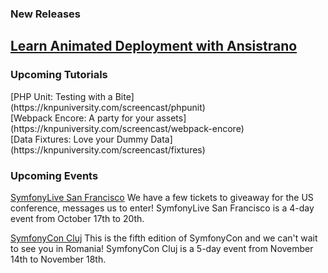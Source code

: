 <h3 style="font-weight: bold;">New Releases</h3>

<h2><a href="https://knpuniversity.com/screencast/ansistrano">Learn Animated Deployment with Ansistrano</a></h2>

<h3 style="font-weight: bold;">Upcoming Tutorials</h3>
[PHP Unit: Testing with a Bite](https://knpuniversity.com/screencast/phpunit)<br>
[Webpack Encore: A party for your assets](https://knpuniversity.com/screencast/webpack-encore)<br>
[Data Fixtures: Love your Dummy Data](https://knpuniversity.com/screencast/fixtures)

<h3 style="font-weight: bold;">Upcoming Events</h3>

[SymfonyLive San Francisco](sanfrancisco2017.live.symfony.com)
We have a few tickets to giveaway for the US conference, messages us to enter!
SymfonyLive San Francisco is a 4-day event from October 17th to 20th.

[SymfonyCon Cluj](clujcon2017.symfony.com)
This is the fifth edition of SymfonyCon and we can't wait to see you in Romania!
SymfonyCon Cluj is a 5-day event from November 14th to November 18th.
